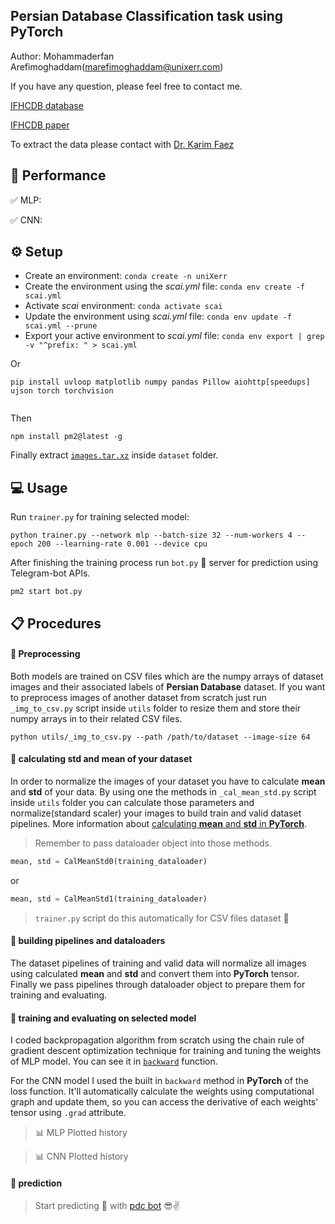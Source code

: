 

## Persian Database Classification task using PyTorch

Author: Mohammaderfan Arefimoghaddam([marefimoghaddam@unixerr.com](mailto:marefimoghaddam@unixerr.com))

If you have any question, please feel free to contact me.

[IFHCDB database](http://ele.aut.ac.ir/~imageproc/downloads/ifhcdb.rar)

[IFHCDB paper](https://hal.inria.fr/inria-00112676/document)

To extract the data please contact with [Dr. Karim Faez](mailto:kfaezaut.ac.ir)

## 📝 Performance

✅ MLP:

✅ CNN:

## ⚙️ Setup

* Create an environment: ```conda create -n uniXerr```
* Create the environment using the _scai.yml_ file: ```conda env create -f scai.yml```
* Activate _scai_ environment: ```conda activate scai```
* Update the environment using _scai.yml_ file: ```conda env update -f scai.yml --prune```
* Export your active environment to _scai.yml_ file: ```conda env export | grep -v "^prefix: " > scai.yml```

Or 

```console
pip install uvloop matplotlib numpy pandas Pillow aiohttp[speedups] ujson torch torchvision


```

Then

```console
npm install pm2@latest -g
```

Finally extract [`images.tar.xz`]() inside `dataset` folder.

## 💻 Usage

Run `trainer.py` for training selected model:

```console
python trainer.py --network mlp --batch-size 32 --num-workers 4 --epoch 200 --learning-rate 0.001 --device cpu
```

After finishing the training process run `bot.py` 🤖 server for prediction using Telegram-bot APIs.  

```console
pm2 start bot.py
```

## 📋 Procedures

#### 📌 Preprocessing

Both models are trained on CSV files which are the numpy arrays of dataset images and their associated labels of **Persian Database** dataset. If you want to preprocess images of another dataset from scratch just run `_img_to_csv.py` script inside `utils` folder to resize them and store their numpy arrays in to their related CSV files.

```console
python utils/_img_to_csv.py --path /path/to/dataset --image-size 64
```

#### 📌 calculating std and mean of your dataset

In order to normalize the images of your dataset you have to calculate **mean** and **std** of your data. By using one the methods in `_cal_mean_std.py` script inside `utils` folder you can calculate those parameters and normalize(standard scaler) your images to build train and valid dataset pipelines.
More information about [calculating **mean** and **std** in **PyTorch**](https://discuss.pytorch.org/t/computing-the-mean-and-std-of-dataset/34949/2).

> Remember to pass dataloader object into those methods.

```python
mean, std = CalMeanStd0(training_dataloader)
```

or

```python
mean, std = CalMeanStd1(training_dataloader)
```

> `trainer.py` script do this automatically for CSV files dataset 🙂

#### 📌 building pipelines and dataloaders

The dataset pipelines of training and valid data will normalize all images using calculated **mean** and **std** and convert them into **PyTorch** tensor. Finally we pass pipelines through dataloader object to prepare them for training and evaluating.

#### 📌 training and evaluating on selected model

I coded backpropagation algorithm from scratch using the chain rule of gradient descent optimization technique for training and tuning the weights of MLP model. You can see it in [`backward`](https://github.com/wildonion/PersianDatabaseClassification/blob/0cf5ae8d30a52f9236cbfa0f387c2b7109e90b3f/model.py#L60) function.

For the CNN model I used the built in `backward` method in **PyTorch** of the loss function. It'll automatically calculate the weights using computational graph and update them, so you can access the derivative of each weights' tensor using `.grad` attribute.

> 📊 MLP Plotted history

> 📊 CNN Plotted history

#### 📌 prediction

> Start predicting 🔮 with [pdc bot](http://t.me/pdc_pytorch_bot) 😎✌️